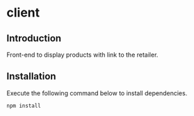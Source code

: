 # client

## Introduction

Front-end to display products with link to the retailer.

## Installation

Execute the following command below to install dependencies.

```
npm install
```
